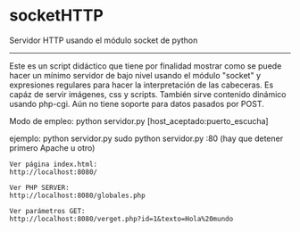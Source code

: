 # socketHTTP
Servidor HTTP usando el módulo socket de python

-------------------------

Este es un script didáctico que tiene por finalidad mostrar como se puede
hacer un mínimo servidor de bajo nivel usando el módulo "socket" y
expresiones regulares para hacer la interpretación de las cabeceras. Es capáz
de servir imágenes, css y scripts. También sirve contenido dinámico usando
php-cgi. Aún no tiene soporte para datos pasados por POST.

Modo de empleo: python servidor.py [host_aceptado:puerto_escucha]

ejemplo:    python servidor.py
            sudo python servidor.py :80 (hay que detener primero Apache u otro)

    Ver página index.html:
    http://localhost:8080/

    Ver PHP SERVER:
    http://localhost:8080/globales.php

    Ver parámetros GET:
    http://localhost:8080/verget.php?id=1&texto=Hola%20mundo
